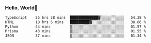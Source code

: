 
### Hello, World🐤

<!--START_SECTION:waka-->

```txt
TypeScript    25 hrs 28 mins  █████████████▓░░░░░░░░░░░   54.38 %
HTML          18 hrs 6 mins   █████████▓░░░░░░░░░░░░░░░   38.66 %
Python        44 mins         ▒░░░░░░░░░░░░░░░░░░░░░░░░   01.57 %
Prisma        43 mins         ▒░░░░░░░░░░░░░░░░░░░░░░░░   01.55 %
JSON          37 mins         ▒░░░░░░░░░░░░░░░░░░░░░░░░   01.34 %
```

<!--END_SECTION:waka-->
